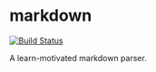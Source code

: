 # markdown
[![Build Status](https://travis-ci.org/andysim3d/markdown.svg?branch=master)](https://travis-ci.org/andysim3d/markdown)

A learn-motivated markdown parser. 
